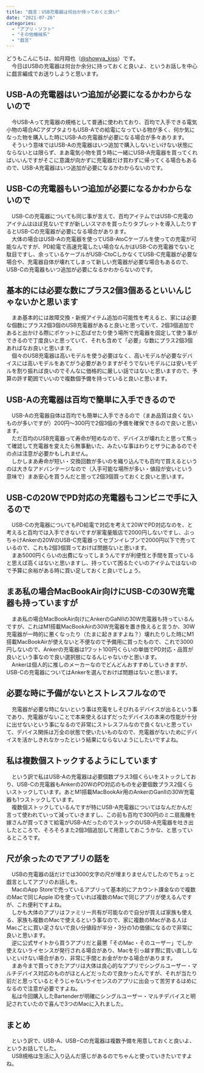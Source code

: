 ```yaml
---
title: "戯言：USB充電器は何台か持っておくと良い"
date: "2021-07-26"
categories: 
  - "アプリ・ソフト"
  - "その他機械系"
  - "戯言"
---
```


どうもこんにちは、如月翔也（[@showya\_kiss](http://twitter.com/showya_kiss)）です。  
　今日はUSBの充電器は何台か余分に持っておくと良いよ、というお話しを中心に戯言編成でお送りしようと思います。  

## USB-Aの充電器はいつ追加が必要になるかわからないので

　今USB-Aって充電器の規格として普通に使われており、百均で入手できる電気小物の場合ACアダプタよりもUSB-Aでの給電になっている物が多く、何か気になった物を購入した時にUSB-Aの充電器が必要になる場合が多々あります。  
　そういう意味ではUSB-Aの充電器はいつ追加で購入しないといけない状態にならないとは限らず、まあ電気小物を買う時に一緒にUSB-A充電器を買ってくればいいんですがそこに意識が向かずに充電器だけ買わずに帰ってくる場合もあるので、USB-A充電器はいつ追加が必要になるかわからないのです。  

## USB-Cの充電器もいつ追加が必要になるかわからないので

　USB-Cの充電器についても同じ事が言えて、百均アイテムではUSB-C充電のアイテムはほぼ見ないですが新しいスマホを買ったりタブレットを導入したりするとUSB-Cの充電器が必要になる場合があります。  
　大体の場合はUSB-Aの充電器を使ってUSB-AtoCケーブルを使っての充電が可能なんですが、PD給電で高速充電したい場合なんかはUSB-Cの充電器でないと駄目ですし、余っているケーブルがUSB-CtoCしかなくてUSB-C充電器が必要な場合や、充電器自体が壊れてしまって新しい充電器が必要な場合もあるので、USB-Cの充電器もいつ追加が必要になるかわからないのです。  

## 基本的には必要な数にプラス2個3個あるといいんじゃないかと思います

　まあ基本的には故障交換・新規アイテム追加の可能性を考えると、家には必要な個数にプラス2個3個のUSB充電器があると良いと思っていて、2個3個追加であると出かける際にポケットに忍ばせたり使う場所で充電器を固定して使う事ができるので丁度良いと思っていて、それも含めて「必要」な数にプラス2個3個あればなお良いと思います。  
　個々のUSB充電器は高いモデルを使う必要はなく、高いモデルが必要なデバイスには高いモデルをあてがう必要がありますがそうでないモデルには安いモデルを割り振れば良いのでそんなに価格的に厳しい話ではないと思いますので、予算の許す範囲でいいので複数個予備を持っていると良いと思います。  

## USB-Aの充電器は百均で簡単に入手できるので

　USB-Aの充電器自体は百均でも簡単に入手できるので（まあ品質は良くないものが多いですが）200円〜300円で2個3個の予備を確保できるので良いと思います。  
　ただ百均のUSB充電器って寿命が短めなので、デバイスが壊れたと思って焦って確認して充電器を変えたら無事動いた、みたいな事はわりとザラにあるのでその点は注意が必要かもしれません。  
　しかしまあ寿命が短い・交換回数が多いのを織り込んでも百均で買えるというのは大きなアドバンテージなので（入手可能な場所が多い・値段が安いという意味で）まあ安心を買うんだと思って2個3個買っておくと良いと思います。  

## USB-Cの20WでPD対応の充電器もコンビニで手に入るので

　USB-Cの充電器についてもPD給電で対応を考えて20WでPD対応なのを、と考えると百均では入手できないですが家電量販店で2000円しないですし、ぶっちゃけAnkerの20WのUSB-C充電器ってセブンイレブンで2000円以下で売っているので、これも2個3個買っておけば問題ないと思います。  
　まあ5000円くらいの出費になってしまうんですが利便性と手間を買っていると思えば高くはないと思いますし、持っていて困るたぐいのアイテムではないので予算に余裕がある時に買い足しておくと良いでしょう。  

## まあ私の場合MacBookAir向けにUSB-Cの30W充電器も持っていますが

　まあ私の場合MacBookAir向けにAnkerのGaNIIの30W充電器も持っているんですが、これはM1搭載MacBookAirの30W充電器を置き換えると言うか、30W充電器が一時的に悪くなったり（たまに起きますよね？）壊れたりした時にM1搭載MacBookAirが使えないと不便なので予備用に買ったもので、これで3000円しないので、Ankerの充電器は1ワット100円くらいの単価でPD対応・品質が良いという事なので良い選択肢になるんじゃないかと思います。  
　Ankerは個人的に推しのメーカーなのでどんどんおすすめしていきますが、USB-Cの充電器についてはAnkerを選んでおけば問題はないと思います。  

## 必要な時に予備がないとストレスフルなので

　充電器が必要な時にないという事は充電をしそびれるデバイスが出るという事であり、充電器がないことで本来使えるはずだったデバイスの本来の性能が十分に出せないという事になるので非常にストレスフルなので良くないと思っていて、デバイス関係は万全の状態で使いたいものなので、充電器がないためにデバイスを活かしきれなかったという結果にならないようにしたいですよね。  

## 私は複数個ストックするようにしています

　という訳で私はUSB-Aの充電器は必要個数プラス3個くらいをストックしており、USB-Cの充電器もAnkerの20WのPD対応のものを必要個数プラス2個くらいストックしています。あとM1搭載MacBookAir用のAnkerのGanIIの30W充電器も1つストックしています。  
　複数個ストックしているんですが特にUSB-A充電器についてはなんだかんだ言って使われていって減っていきますし、この前も百均で300円のミニ扇風機を嫁さんが買ってきて給電がUSB-AだったのでストックのUSB-A充電器を吐き出したところで、そろそろまた2個3個追加して用意しておこうかな、と思っているところです。  

## 尺が余ったのでアプリの話を

　USBの充電器の話だけでは3000文字の尺が埋まりませんでしたのでちょっと戯言としてアプリのお話しを。  
　MacのApp Storeで売っているアプリって基本的にアカウント課金なので複数のMacで同じApple IDを使っていれば複数のMacで同じアプリが使えるんですが、これ便利ですよね。  
　しかも大体のアプリはファミリー共有が可能なので自分が買えば家族も使える、家族も複数のMacで使えるという事なので、家に複数のMacがある人はMacごとに買い足さないで良い分値段が半分・3分の1の価値になるので非常に良いと思います。  
　逆に公式サイトから買うアプリだと最悪「そのMac・そのユーザー」でしか使えないライセンスが発行される場合があり、Macを引っ越す際に買い直ししないといけない場合があり、非常に手間とお金がかかる場合があります。  
　まあ今まで買ってきたアプリは大体は良心的なアプリでシングルユーザー・マルチデバイス対応のものがほとんどだったので良かったんですが、それが当たり前だと思っているとそうじゃないライセンスのアプリに出会って苦労するはめになるので注意が必要ですよね。  
　私は今回購入したBartenderが明確にシングルユーザー・マルチデバイスと明記されていたので喜んで3つのMacに入れました。  

## まとめ

　という訳で、USB-A、USB−Cの充電器は複数予備を用意しておくと良いよ、というお話しでした。  
　USB規格は生活に入り込んだ感じがあるのでちゃんと使っていきたいですよね。
